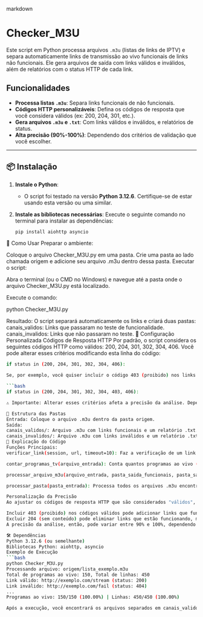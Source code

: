 markdown
# Checker_M3U

Este script em Python processa arquivos `.m3u` (listas de links de IPTV) e separa automaticamente links de transmissão ao vivo funcionais de links não funcionais. Ele gera arquivos de saída com links válidos e inválidos, além de relatórios com o status HTTP de cada link.

## Funcionalidades

- **Processa listas `.m3u`**: Separa links funcionais de não funcionais.
- **Códigos HTTP personalizáveis**: Defina os códigos de resposta que você considera válidos (ex: 200, 204, 301, etc.).
- **Gera arquivos `.m3u` e `.txt`**: Com links válidos e inválidos, e relatórios de status.
- **Alta precisão (90%-100%)**: Dependendo dos critérios de validação que você escolher.

---

## 📦 Instalação

1. **Instale o Python**:
   - O script foi testado na versão **Python 3.12.6**. Certifique-se de estar usando esta versão ou uma similar.
   
2. **Instale as bibliotecas necessárias**:
   Execute o seguinte comando no terminal para instalar as dependências:

   ```bash
   pip install aiohttp asyncio

🚀 Como Usar
Preparar o ambiente:

Coloque o arquivo Checker_M3U.py em uma pasta.
Crie uma pasta ao lado chamada origem e adicione seu arquivo .m3u dentro dessa pasta.
Executar o script:

Abra o terminal (ou o CMD no Windows) e navegue até a pasta onde o arquivo Checker_M3U.py está localizado.

Execute o comando:


   python Checker_M3U.py
   
Resultado:
O script separará automaticamente os links e criará duas pastas:
canais_validos: Links que passaram no teste de funcionalidade.
canais_invalidos: Links que não passaram no teste.
🔧 Configuração Personalizada
Códigos de Resposta HTTP
Por padrão, o script considera os seguintes códigos HTTP como válidos: 200, 204, 301, 302, 304, 406.
Você pode alterar esses critérios modificando esta linha do código:

   ```bash
   if status in (200, 204, 301, 302, 304, 406):

Se, por exemplo, você quiser incluir o código 403 (proibido) nos links válidos, altere para:

   ```bash
   if status in (200, 204, 301, 302, 304, 403, 406):

⚠️ Importante: Alterar esses critérios afeta a precisão da análise. Dependendo dos códigos de resposta escolhidos, a precisão da separação de links pode variar entre 90% e 100%.

📂 Estrutura das Pastas
Entrada: Coloque o arquivo .m3u dentro da pasta origem.
Saída:
canais_validos/: Arquivo .m3u com links funcionais e um relatório .txt.
canais_invalidos/: Arquivo .m3u com links inválidos e um relatório .txt.
📝 Explicação do Código
Funções Principais:
verificar_link(session, url, timeout=10): Faz a verificação de um link de transmissão e retorna o código de status HTTP.

contar_programas_tv(arquivo_entrada): Conta quantos programas ao vivo (entradas com #EXTINF) existem no arquivo .m3u.

processar_arquivo_m3u(arquivo_entrada, pasta_saida_funcionais, pasta_saida_nao_funcionais): Processa cada link, verifica se é funcional e salva os resultados.

processar_pasta(pasta_entrada): Processa todos os arquivos .m3u encontrados na pasta de entrada.

Personalização da Precisão
Ao ajustar os códigos de resposta HTTP que são considerados "válidos", você pode ter maior controle sobre a eficiência e precisão do script. Por exemplo:

Incluir 403 (proibido) nos códigos válidos pode adicionar links que funcionam apenas em certas regiões ou requerem autenticação.
Excluir 204 (sem conteúdo) pode eliminar links que estão funcionando, mas não possuem conteúdo visível no momento da verificação.
A precisão da análise, então, pode variar entre 90% e 100%, dependendo dos códigos que você considera como "válidos".

🛠️ Dependências
Python 3.12.6 (ou semelhante)
Bibliotecas Python: aiohttp, asyncio
Exemplo de Execução
   ```bash
   python Checker_M3U.py
   Processando arquivo: origem/lista_exemplo.m3u
   Total de programas ao vivo: 150, Total de linhas: 450
   Link válido: http://exemplo.com/stream (status: 200)
   Link inválido: http://exemplo.com/fail (status: 404)
   ...
   Programas ao vivo: 150/150 (100.00%) | Linhas: 450/450 (100.00%)

Após a execução, você encontrará os arquivos separados em canais_validos e canais_invalidos, com relatórios em .txt mostrando o status de cada link.
